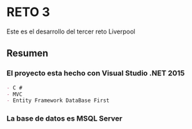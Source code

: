 # RETO 3

Este es el desarrollo del tercer reto Liverpool

## Resumen

### El proyecto esta hecho con Visual Studio .NET 2015 

```markdown
- C # 
- MVC
- Entity Framework DataBase First
```

### La base de datos es MSQL Server 

